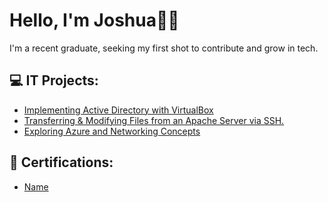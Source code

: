# Hello, I'm Joshua👋🏽
I'm a recent graduate, seeking my first shot to contribute and grow in tech.

## 💻 IT Projects:

- [Implementing Active Directory with VirtualBox](https://github.com/JoshuaYerdon/Active-Directory-Lab/blob/main/README.md)
- [Transferring & Modifying Files from an Apache Server via SSH.](https://github.com/JoshuaYerdon/Transferring-Files-from-an-Apache-Server-via-SSH)
- [Exploring Azure and Networking Concepts](Link)

## 📄 Certifications:
- [Name](Link)

